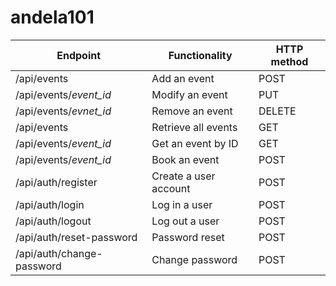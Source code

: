 # andela101

| Endpoint                  | Functionality         | HTTP method |
| ------------------------- | --------------------- | ----------- |
| /api/events               | Add an event          | POST        |
| /api/events/_event_id_    | Modify an event       | PUT         |
| /api/events/_evnet_id_    | Remove an event       | DELETE      |
| /api/events               | Retrieve all events   | GET         |
| /api/events/_event_id_    | Get an event by ID    | GET         |
| /api/events/_event_id_    | Book an event         | POST        |
| /api/auth/register        | Create a user account | POST        |
| /api/auth/login           | Log in a user         | POST        |
| /api/auth/logout          | Log out a user        | POST        |
| /api/auth/reset-password  | Password reset        | POST        |
| /api/auth/change-password | Change password       | POST        |

